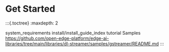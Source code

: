 # Get Started

:::{.toctree}
:maxdepth: 2

system_requirements
install/install_guide_index
tutorial
Samples <https://github.com/open-edge-platform/edge-ai-libraries/tree/main/libraries/dl-streamer/samples/gstreamer/README.md>
:::

